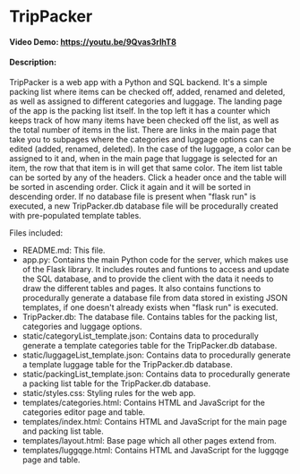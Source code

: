 # TripPacker
#### Video Demo: <https://youtu.be/9Qvas3rIhT8>
#### Description:
TripPacker is a web app with a Python and SQL backend. It's a simple packing list where items can be checked off, added, renamed and deleted, as well as assigned to different categories and luggage.
The landing page of the app is the packing list itself. In the top left it has a counter which keeps track of how many items have been checked off the list, as well as the total number of items in the list.
There are links in the main page that take you to subpages where the categories and luggage options can be edited (added, renamed, deleted). In the case of the luggage, a color can be assigned to it and, when in the main page that luggage is selected for an item, the row that that item is in will get that same color.
The item list table can be sorted by any of the headers. Click a header once and the table will be sorted in ascending order. Click it again and it will be sorted in descending order.
If no database file is present when "flask run" is executed, a new TripPacker.db database file will be procedurally created with pre-populated template tables.

Files included:
- README.md: This file.
- app.py: Contains the main Python code for the server, which makes use of the Flask library. It includes routes and funtions to access and update the SQL database, and to provide the client with the data it needs to draw the different tables and pages. It also contains functions to procedurally generate a database file from data stored in existing JSON templates, if one doesn't already exists when "flask run" is executed.
- TripPacker.db: The database file. Contains tables for the  packing list, categories and luggage options.
- static/categoryList_template.json: Contains data to procedurally generate a template categories table for the TripPacker.db database.
- static/luggageList_template.json: Contains data to procedurally generate a template luggage table for the TripPacker.db database.
- static/packingList_template.json: Contains data to procedurally generate a packing list table for the TripPacker.db database.
- static/styles.css: Styling rules for the web app.
- templates/categories.html: Contains HTML and JavaScript for the categories editor page and table. 
- templates/index.html: Contains HTML and JavaScript for the main page and packing list table. 
- templates/layout.html: Base page which all other pages extend from.
- templates/luggqge.html: Contains HTML and JavaScript for the luggqge page and table.


